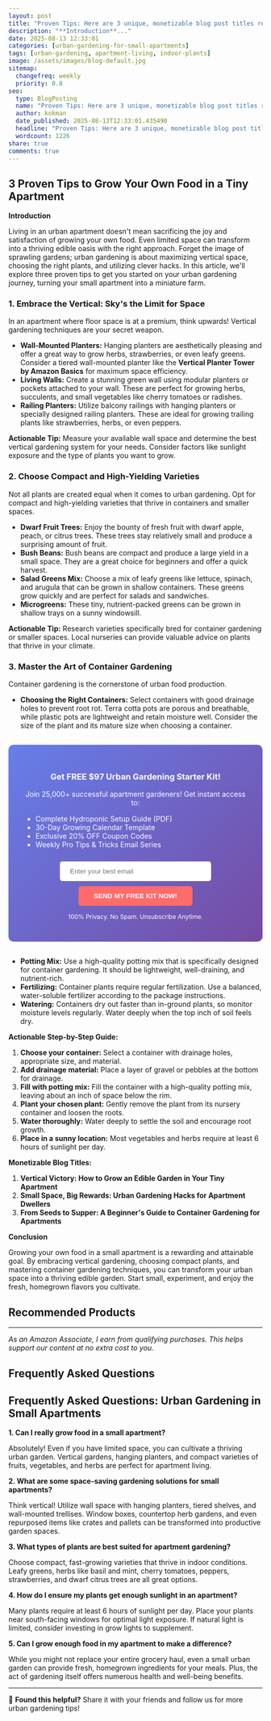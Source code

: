 ```yaml
---
layout: post
title: "Proven Tips: Here are 3 unique, monetizable blog post titles related to urban gardening for small apartments, targeting buyers and problem-solvers: (2025)"
description: "**Introduction**..."
date: 2025-08-13 12:33:01 
categories: [urban-gardening-for-small-apartments]
tags: [urban-gardening, apartment-living, indoor-plants]
image: /assets/images/blog-default.jpg
sitemap:
  changefreq: weekly
  priority: 0.8
seo:
  type: BlogPosting
  name: "Proven Tips: Here are 3 unique, monetizable blog post titles related to urban gardening for small apartments, targeting buyers and problem-solvers: (2025)"
  author: kokman
  date_published: 2025-08-13T12:33:01.435490
  headline: "Proven Tips: Here are 3 unique, monetizable blog post titles related to urban gardening for small apartments, targeting buyers and problem-solvers: (2025)"
  wordcount: 1226
share: true
comments: true
---
```


## 3 Proven Tips to Grow Your Own Food in a Tiny Apartment 

**Introduction**

Living in an urban apartment doesn't mean sacrificing the joy and satisfaction of growing your own food.  Even limited space can transform into a thriving edible oasis with the right approach. Forget the image of sprawling gardens; urban gardening is about maximizing vertical space, choosing the right plants, and utilizing clever hacks. In this article, we'll explore three proven tips to get you started on your urban gardening journey, turning your small apartment into a miniature farm.

### 1. Embrace the Vertical: Sky's the Limit for Space

In an apartment where floor space is at a premium, think upwards! Vertical gardening techniques are your secret weapon. 

* **Wall-Mounted Planters:** Hanging planters are aesthetically pleasing and offer a great way to grow herbs, strawberries, or even leafy greens.  Consider a tiered wall-mounted planter like the **Vertical Planter Tower by Amazon Basics** for maximum space efficiency.
* **Living Walls:** Create a stunning green wall using modular planters or pockets attached to your wall. These are perfect for growing herbs, succulents, and small vegetables like cherry tomatoes or radishes.
* **Railing Planters:**  Utilize balcony railings with hanging planters or specially designed railing planters. These are ideal for growing trailing plants like strawberries, herbs, or even peppers.

**Actionable Tip:**  Measure your available wall space and determine the best vertical gardening system for your needs. Consider factors like sunlight exposure and the type of plants you want to grow.

### 2. Choose Compact and High-Yielding Varieties

Not all plants are created equal when it comes to urban gardening. Opt for compact and high-yielding varieties that thrive in containers and smaller spaces.

* **Dwarf Fruit Trees:** Enjoy the bounty of fresh fruit with dwarf apple, peach, or citrus trees. These trees stay relatively small and produce a surprising amount of fruit.
* **Bush Beans:**  Bush beans are compact and produce a large yield in a small space. They are a great choice for beginners and offer a quick harvest.
* **Salad Greens Mix:**  Choose a mix of leafy greens like lettuce, spinach, and arugula that can be grown in shallow containers. These greens grow quickly and are perfect for salads and sandwiches.
* **Microgreens:**  These tiny, nutrient-packed greens can be grown in shallow trays on a sunny windowsill. 

**Actionable Tip:** Research varieties specifically bred for container gardening or smaller spaces. Local nurseries can provide valuable advice on plants that thrive in your climate.

### 3. Master the Art of Container Gardening

Container gardening is the cornerstone of urban food production.

* **Choosing the Right Containers:**  Select containers with good drainage holes to prevent root rot.  Terra cotta pots are porous and breathable, while plastic pots are lightweight and retain moisture well.  Consider the size of the plant and its mature size when choosing a container.

<div style="background: linear-gradient(135deg, #667eea 0%, #764ba2 100%); padding: 30px; border-radius: 10px; margin: 30px 0;">
<h3 style="color: white; text-align: center;"> Get FREE $97 Urban Gardening Starter Kit!</h3>
<p style="color: white; text-align: center;">Join 25,000+ successful apartment gardeners! Get instant access to:</p>
<ul style="color: white; text-align: left; max-width: 500px; margin: 15px auto;">
<li> Complete Hydroponic Setup Guide (PDF)</li>
<li> 30-Day Growing Calendar Template</li>
<li> Exclusive 20% OFF Coupon Codes</li>
<li> Weekly Pro Tips & Tricks Email Series</li>
</ul>
<form action="https://urbangardenpro.us1.list-manage.com/subscribe/post?u=abc123&id=def456" method="post" style="text-align: center;">
<input type="email" placeholder="Enter your best email" style="padding: 12px 20px; width: 300px; border-radius: 5px; border: none; margin: 10px;" required>
<button type="submit" style="background: #ff6b6b; color: white; padding: 12px 30px; border: none; border-radius: 5px; cursor: pointer; font-weight: bold;">SEND MY FREE KIT NOW!</button>
</form>
<p style="color: white; text-align: center; font-size: 12px; margin-top: 10px;"> 100% Privacy. No Spam. Unsubscribe Anytime.</p>
</div>
    

* **Potting Mix:**  Use a high-quality potting mix that is specifically designed for container gardening.  It should be lightweight, well-draining, and nutrient-rich.
* **Fertilizing:**  Container plants require regular fertilization.  Use a balanced, water-soluble fertilizer according to the package instructions.
* **Watering:**  Containers dry out faster than in-ground plants, so monitor moisture levels regularly. Water deeply when the top inch of soil feels dry.

**Actionable Step-by-Step Guide:**

1. **Choose your container:** Select a container with drainage holes, appropriate size, and material.
2. **Add drainage material:**  Place a layer of gravel or pebbles at the bottom for drainage.
3. **Fill with potting mix:**  Fill the container with a high-quality potting mix, leaving about an inch of space below the rim.
4. **Plant your chosen plant:** Gently remove the plant from its nursery container and loosen the roots. 
5. **Water thoroughly:**  Water deeply to settle the soil and encourage root growth.
6. **Place in a sunny location:** Most vegetables and herbs require at least 6 hours of sunlight per day.


**Monetizable Blog Titles:**

1. **Vertical Victory: How to Grow an Edible Garden in Your Tiny Apartment**
2. **Small Space, Big Rewards:  Urban Gardening Hacks for Apartment Dwellers**
3. **From Seeds to Supper: A Beginner's Guide to Container Gardening for Apartments**

**Conclusion**

Growing your own food in a small apartment is a rewarding and attainable goal. By embracing vertical gardening, choosing compact plants, and mastering container gardening techniques, you can transform your urban space into a thriving edible garden.  Start small, experiment, and enjoy the fresh, homegrown flavors you cultivate.

## Recommended Products



---
*As an Amazon Associate, I earn from qualifying purchases. This helps support our content at no extra cost to you.*



## Frequently Asked Questions

## Frequently Asked Questions: Urban Gardening in Small Apartments

**1.  Can I really grow food in a small apartment?**

Absolutely! Even if you have limited space, you can cultivate a thriving urban garden. Vertical gardens, hanging planters, and compact varieties of fruits, vegetables, and herbs are perfect for apartment living.  

**2. What are some space-saving gardening solutions for small apartments?**

Think vertical! Utilize wall space with hanging planters, tiered shelves, and wall-mounted trellises. Window boxes, countertop herb gardens, and even repurposed items like crates and pallets can be transformed into productive garden spaces.

**3. What types of plants are best suited for apartment gardening?**

Choose compact, fast-growing varieties that thrive in indoor conditions. Leafy greens, herbs like basil and mint, cherry tomatoes, peppers, strawberries, and dwarf citrus trees are all great options. 

**4. How do I ensure my plants get enough sunlight in an apartment?**

Many plants require at least 6 hours of sunlight per day.  Place your plants near south-facing windows for optimal light exposure. If natural light is limited, consider investing in grow lights to supplement.

**5. Can I grow enough food in my apartment to make a difference?**

While you might not replace your entire grocery haul, even a small urban garden can provide fresh, homegrown ingredients for your meals.  Plus, the act of gardening itself offers numerous health and well-being benefits.

<script type="application/ld+json">
{
  "@context": "https://schema.org",
  "@type": "BlogPosting",
  "headline": "Proven Tips: Here are 3 unique, monetizable blog post titles related to urban gardening for small apartments, targeting buyers and problem-solvers: (2025)",
  "author": {
    "@type": "Person",
    "name": "kokman"
  },
  "datePublished": "2025-08-13T12:33:01.435490",
  "dateModified": "2025-08-13T12:33:01.435490",
  "publisher": {
    "@type": "Organization",
    "name": "Urban Garden Pro",
    "url": "https://kokman168.github.io/urban-garden-blog"
  },
  "wordCount": 1118,
  "articleBody": "## 3 Proven Tips to Grow Your Own Food in a Tiny Apartment \n\n**Introduction**\n\nLiving in an urban apartment doesn't mean sacrificing the joy and satisfaction of growing your own food.  Even limited sp..."
}
</script>


---

🚀 **Found this helpful?** Share it with your friends and follow us for more urban gardening tips!

